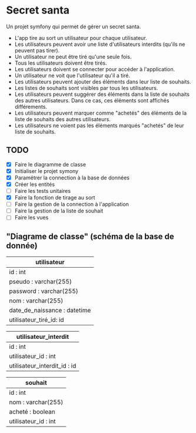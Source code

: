 # Secret santa

Un projet symfony qui permet de gérer un secret santa.

-   L'app tire au sort un utilisateur pour chaque utilisateur.
-   Les utilisateurs peuvent avoir une liste d'utilisateurs interdits (qu'ils ne peuvent pas tirer).
-   Un utilisateur ne peut être tiré qu'une seule fois.
-   Tous les utilisateurs doivent être tirés.
-   Les utilisateurs doivent se connecter pour accéder à l'application.
-   Un utilisateur ne voit que l'utilisateur qu'il a tiré.
-   Les utilisateurs peuvent ajouter des éléments dans leur liste de souhaits.
-   Les listes de souhaits sont visibles par tous les utilisateurs.
-   Les utilisateurs peuvent suggérer des éléments dans la liste de souhaits des autres utilisateurs. Dans ce cas, ces éléments sont affichés différements.
-   Les utilisateurs peuvent marquer comme "achetés" des éléments de la liste de souhaits des autres utilisateurs.
-   Les utilisateurs ne voient pas les éléments marqués "achetés" de leur liste de souhaits.

## TODO

-   [x] Faire le diagramme de classe
-   [x] Initialiser le projet symony
-   [x] Paramétrer la connection à la base de données
-   [x] Créer les entités
-   [ ] Faire les tests unitaires
-   [x] Faire la fonction de tirage au sort
-   [ ] Faire la gestion de la connection à l'application
-   [ ] Faire la gestion de la liste de souhait
-   [ ] Faire les vues

## "Diagrame de classe" (schéma de la base de donnée)

| utilisateur                  |
| ---------------------------- |
| id : int                     |
| pseudo : varchar(255)        |
| password : varchar(255)      |
| nom : varchar(255)           |
| date_de_naissance : datetime |
| utilisateur_tiré_id: id      |

| utilisateur_interdit         |
| ---------------------------- |
| id : int                     |
| utilisateur_id : int         |
| utilisateur_interdit_id : id |

| souhait              |
| -------------------- |
| id : int             |
| nom : varchar(255)   |
| acheté : boolean     |
| utilisateur_id : int |

